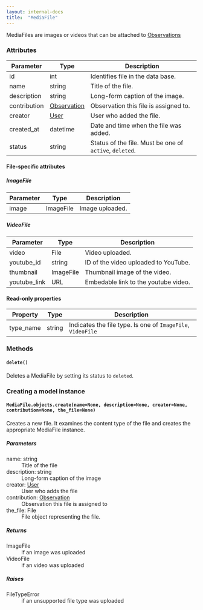 ```yaml
---
layout: internal-docs
title:  "MediaFile"
---
```


MediaFiles are images or videos that can be attached to [Observations](/docs/internal/observation.html)

### Attributes

Parameter              | Type                     | Description
-----------------------|--------------------------|-----------------------------------------------
id                     | int                      | Identifies file in the data base.
name                   | string                   | Title of the file.
description            | string                   | Long-form caption of the image.
contribution           | [Observation](/docs/internal/observation.html) | Observation this file is assigned to.
creator                | [User](/docs/internal/user.html) | User who added the file.
created_at             | datetime                 | Date and time when the file was added.
status                 | string                   | Status of the file. Must be one of `active`, `deleted`.

#### File-specific attributes

##### ImageFile

Parameter              | Type                     | Description
-----------------------|--------------------------|-----------------------------------------------
image                  | ImageFile                | Image uploaded.

##### VideoFile

Parameter              | Type                     | Description
-----------------------|--------------------------|-----------------------------------------------
video                  | File                     | Video uploaded.
youtube_id             | string                   | ID of the video uploaded to YouTube.
thumbnail              | ImageFile                | Thumbnail image of the video.
youtube_link           | URL                      | Embedable link to the youtube video.

#### Read-only properties

Property               | Type                     | Description
-----------------------|--------------------------|-----------------------------------------------
type_name              | string                   | Indicates the file type. Is one of `ImageFile`, `VideoFile`

### Methods

#### `delete()`

Deletes a MediaFile by setting its status to `deleted`.

### Creating a model instance

#### `MediaFile.objects.create(name=None, description=None, creator=None, contribution=None, the_file=None)`

Creates a new file. It examines the content type of the file and creates the appropriate MediaFile instance.

##### Parameters

<dl class="parameters">
    <dt>name: <span class="type">string</span></dt>
        <dd>Title of the file</dd>
    <dt>description: <span class="type">string</span></dt>
        <dd>Long-form caption of the image</dd>
    <dt>creator: <span class="type"><span class="type"><a href="/docs/internal/user.html">User</a></span></dt>
        <dd>User who adds the file</dd>
    <dt>contribution: <span class="type"><span class="type"><a href="/docs/internal/observation.html">Observation</a></span></dt>
        <dd>Observation this file is assigned to</dd>
    <dt>the_file: <span class="type">File</span></dt>
        <dd>File object representing the file.</dd>
</dl>

##### Returns

<dl class="parameters">
    <dt><span class="type">ImageFile</span></dt>
        <dd>if an image was uploaded</dd>
    <dt><span class="type">VideoFile</span></dt>
        <dd>if an video was uploaded</dd>
</dl>

##### Raises

<dl class="parameters">
    <dt>FileTypeError</dt>
        <dd>if an unsupported file type was uploaded</dd>
</dl>
